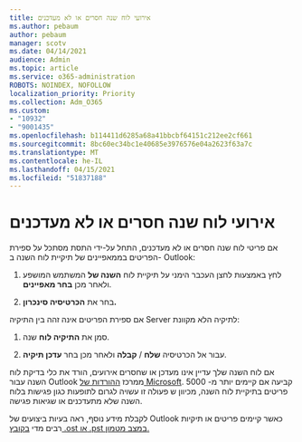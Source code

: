 ```yaml
---
title: אירועי לוח שנה חסרים או לא מעדכנים
ms.author: pebaum
author: pebaum
manager: scotv
ms.date: 04/14/2021
audience: Admin
ms.topic: article
ms.service: o365-administration
ROBOTS: NOINDEX, NOFOLLOW
localization_priority: Priority
ms.collection: Adm_O365
ms.custom:
- "10932"
- "9001435"
ms.openlocfilehash: b114411d6285a68a41bbcbf64151c212ee2cf661
ms.sourcegitcommit: 8bc60ec34bc1e40685e3976576e04a2623f63a7c
ms.translationtype: MT
ms.contentlocale: he-IL
ms.lasthandoff: 04/15/2021
ms.locfileid: "51837188"
---
```

# <a name="calendar-events-missing-or-not-updating"></a>אירועי לוח שנה חסרים או לא מעדכנים

אם פריטי לוח שנה חסרים או לא מעדכנים, התחל על-ידי התסת מסתכל על ספירת הפריטים בממאפיינים של תיקיית לוח השנה ב- Outlook: 

1. לחץ באמצעות לחצן העכבר הימני על תיקיית לוח **השנה של** המשתמש המושפע ולאחר מכן **בחר מאפיינים**.

1. בחר את **הכרטיסיה סינכרון.**

אם ספירת הפריטים אינה זהה בין התיקיה Server לתיקיה הלא מקוונת:

1.  סמן את **התיקיה לוח** שנה.

1.  עבור אל הכרטיסיה **שלח** / **קבלה** ולאחר מכן בחר **עדכן תיקיה**.

אם לוח השנה שלך עדיין אינו מעדכן או שחסרים אירועים, הורד את כלי בדיקת לוח השנה עבור Outlook ממרכז [ההורדות של Microsoft](https://www.microsoft.com/download/details.aspx?id=28786). קביעה אם קיימים יותר מ- 5000 פריטים בתיקיית לוח השנה, מכיוון ש פעולה זו עשויה לגרום לתופעות כגון פגישות בלוח השנה שלא מתעדכנים או שגיאות פגישה. 

לקבלת מידע נוסף, ראה בעיות ביצועים של Outlook כאשר קיימים פריטים או תיקיות רבים מדי [בקובץ .ost או .pst במצב מטמון.](https://docs.microsoft.com/outlook/troubleshoot/performance/performance-issues-if-too-many-items-or-folders)